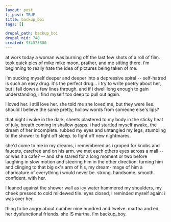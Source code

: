 ```yaml
--- 
layout: post
lj_post: TRUE
title: backup_boi
tags: []

drupal_path: backup_boi
drupal_nid: 748
created: 934375800
---
```

at work today a woman was burning off the last few shots of a roll of film. took quick pics of mike mike moon, prather, and me sitting there. i'm beginning to really hate the idea of pictures being taken of me.

i'm sucking myself deeper and deeper into a depressive spiral -- self-hatred is such an easy drug. it's the perfect drug... i try to write poetry about her, but i fall down a few lines through. and if i dwell long enough to gain understanding, i find myself too deep to pull out again.

i loved her. i still love her. she told me she loved me, but they were lies. should I believe the same pretty, hollow words from someone else's lips?

that night i woke in the dark, sheets plastered to my body in the sticky heat of july, breath coming in shallow gasps. i had startled myself awake, the dream of her incomplete. rubbed my eyes and untangled my legs, stumbling to the shower to fight off sleep. to fight off new nightmares.

she'd come to me in my dreams, i remembered as i groped for knobs and faucets, carefree and on his arm. we met each others eyes across a mall -- or was it a cafe? -- and she stared for a long moment or two before laughing in slow motion and steering him in the other direction. turning him and clinging to that big ox's arm of his, my dream-image of him a charicature of everything i would never be. strong. handsome. smooth. confident. with her.

I leaned against the shower wall as icy water hammered my shoulders, my cheek pressed to cold mildewed tile. eyes closed, i reminded myself again: i was over her.

thing to be angry about number nine hundred and twelve. martha and ed, her dysfunctional friends. she IS martha. i'm backup_boy.
